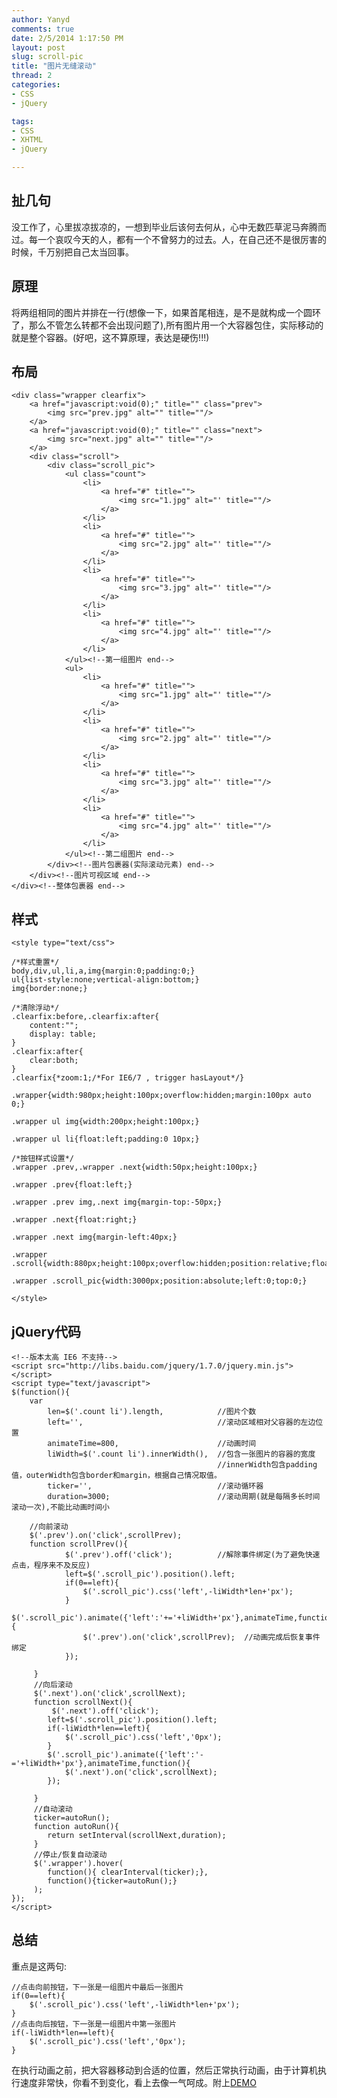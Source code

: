 ```yaml
---
author: Yanyd
comments: true
date: 2/5/2014 1:17:50 PM 
layout: post
slug: scroll-pic
title: "图片无缝滚动"
thread: 2
categories:
- CSS
- jQuery

tags:
- CSS
- XHTML
- jQuery

---
```


## 扯几句
没工作了，心里拔凉拔凉的，一想到毕业后该何去何从，心中无数匹草泥马奔腾而过。每一个哀叹今天的人，都有一个不曾努力的过去。人，在自己还不是很厉害的时候，千万别把自己太当回事。

## 原理
将两组相同的图片并排在一行(想像一下，如果首尾相连，是不是就构成一个圆环了，那么不管怎么转都不会出现问题了),所有图片用一个大容器包住，实际移动的就是整个容器。(好吧，这不算原理，表达是硬伤!!!)

## 布局
	<div class="wrapper clearfix">
    	<a href="javascript:void(0);" title="" class="prev">
        	<img src="prev.jpg" alt="" title=""/>
        </a>
        <a href="javascript:void(0);" title="" class="next">
        	<img src="next.jpg" alt="" title=""/>
        </a>
        <div class="scroll">
	        <div class="scroll_pic">
	        	<ul class="count">
	            	<li>
	                	<a href="#" title="">
	                    	<img src="1.jpg" alt="' title=""/>
	                    </a>
	                </li>
	                <li>
	                	<a href="#" title="">
	                    	<img src="2.jpg" alt="' title=""/>
	                    </a>
	                </li>
	                <li>
	                	<a href="#" title="">
	                    	<img src="3.jpg" alt="' title=""/>
	                    </a>
	                </li>
	                <li>
	                	<a href="#" title="">
	                    	<img src="4.jpg" alt="' title=""/>
	                    </a>
	                </li>
	            </ul><!--第一组图片 end-->
	        	<ul>
	            	<li>
	                	<a href="#" title="">
	                    	<img src="1.jpg" alt="' title=""/>
	                    </a>
	                </li>
	                <li>
	                	<a href="#" title="">
	                    	<img src="2.jpg" alt="' title=""/>
	                    </a>
	                </li>
	                <li>
	                	<a href="#" title="">
	                    	<img src="3.jpg" alt="' title=""/>
	                    </a>
	                </li>
	                <li>
	                	<a href="#" title="">
	                    	<img src="4.jpg" alt="' title=""/>
	                    </a>
	                </li>
	            </ul><!--第二组图片 end-->
	        </div><!--图片包裹器(实际滚动元素) end-->
        </div><!--图片可视区域 end-->
    </div><!--整体包裹器 end-->

## 样式
	<style type="text/css">
	
	/*样式重置*/
	body,div,ul,li,a,img{margin:0;padding:0;}
	ul{list-style:none;vertical-align:bottom;}
	img{border:none;}
	
	/*清除浮动*/
	.clearfix:before,.clearfix:after{
		content:"";
		display: table;
	}
	.clearfix:after{
		clear:both;
	}
	.clearfix{*zoom:1;/*For IE6/7 , trigger hasLayout*/}
	
	.wrapper{width:980px;height:100px;overflow:hidden;margin:100px auto 0;}
	
	.wrapper ul img{width:200px;height:100px;}
	
	.wrapper ul li{float:left;padding:0 10px;}
	
	/*按钮样式设置*/
	.wrapper .prev,.wrapper .next{width:50px;height:100px;}
	
	.wrapper .prev{float:left;}
	
	.wrapper .prev img,.next img{margin-top:-50px;}
	
	.wrapper .next{float:right;}
	
	.wrapper .next img{margin-left:40px;}
	
	.wrapper .scroll{width:880px;height:100px;overflow:hidden;position:relative;float:left;}
	
	.wrapper .scroll_pic{width:3000px;position:absolute;left:0;top:0;}
	
	</style>

## jQuery代码
	<!--版本太高 IE6 不支持-->
	<script src="http://libs.baidu.com/jquery/1.7.0/jquery.min.js"></script>
	<script type="text/javascript">
	$(function(){
		var 
			len=$('.count li').length,            //图片个数
			left='',				              //滚动区域相对父容器的左边位置
			animateTime=800,                      //动画时间
			liWidth=$('.count li').innerWidth(),  //包含一张图片的容器的宽度
												  //innerWidth包含padding值，outerWidth包含border和margin，根据自己情况取值。
			ticker='',			                  //滚动循环器
			duration=3000;                        //滚动周期(就是每隔多长时间滚动一次),不能比动画时间小
	
		//向前滚动
		$('.prev').on('click',scrollPrev);
		function scrollPrev(){		
				$('.prev').off('click');          //解除事件绑定(为了避免快速点击，程序来不及反应)
				left=$('.scroll_pic').position().left;
				if(0==left){
					$('.scroll_pic').css('left',-liWidth*len+'px');
				}
				$('.scroll_pic').animate({'left':'+='+liWidth+'px'},animateTime,function(){
					$('.prev').on('click',scrollPrev);  //动画完成后恢复事件绑定
				});
				
		 }
		 //向后滚动
		 $('.next').on('click',scrollNext);
		 function scrollNext(){
			 $('.next').off('click');
			left=$('.scroll_pic').position().left;
			if(-liWidth*len==left){
				$('.scroll_pic').css('left','0px');	
			}
			$('.scroll_pic').animate({'left':'-='+liWidth+'px'},animateTime,function(){
				$('.next').on('click',scrollNext);
			});
			
		 }
		 //自动滚动
		 ticker=autoRun();
		 function autoRun(){
		 	return setInterval(scrollNext,duration);
		 }
		 //停止/恢复自动滚动
		 $('.wrapper').hover(
		    function(){ clearInterval(ticker);},
			function(){ticker=autoRun();}
		 );
	});
	</script>

## 总结
重点是这两句:

	//点击向前按钮，下一张是一组图片中最后一张图片
	if(0==left){
        $('.scroll_pic').css('left',-liWidth*len+'px');
    }
	//点击向后按钮，下一张是一组图片中第一张图片
	if(-liWidth*len==left){
        $('.scroll_pic').css('left','0px'); 
    }

在执行动画之前，把大容器移动到合适的位置，然后正常执行动画，由于计算机执行速度非常快，你看不到变化，看上去像一气呵成。附上[DEMO](/scroll-pic-demo/ "图片无缝滚动")
